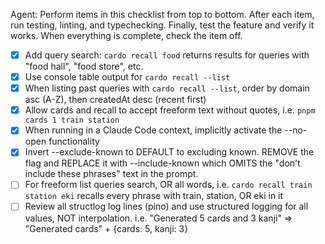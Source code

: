 Agent: Perform items in this checklist from top to bottom. After each item, run testing, linting, and typechecking. Finally, test the feature and verify it works. When everything is complete, check the item off.

- [x] Add query search: `cardo recall food` returns results for queries with "food hall", "food store", etc.
- [x] Use console table output for `cardo recall --list`
- [x] When listing past queries with `cardo recall --list`, order by domain asc (A-Z), then createdAt desc (recent first)
- [x] Allow cards and recall to accept freeform text without quotes, i.e. `pnpm cards 1 train station`
- [x] When running in a Claude Code context, implicitly activate the --no-open functionality
- [x] Invert --exclude-known to DEFAULT to excluding known. REMOVE the flag and REPLACE it with --include-known which OMITS the "don't include these phrases" text in the prompt.
- [ ] For freeform list queries search, OR all words, i.e. `cardo recall train station eki` recalls every phrase with train, station, OR eki in it
- [ ] Review all structlog log lines (pino) and use structured logging for all values, NOT interpolation. i.e. "Generated 5 cards and 3 kanji" => "Generated cards" + {cards: 5, kanji: 3}
